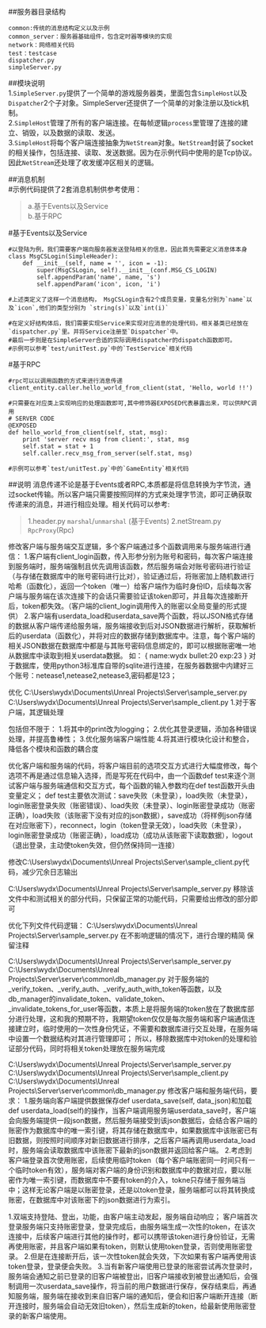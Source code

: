 ##服务器目录结构 
```
common:传统的消息结构定义以及示例
common_server：服务器基础组件，包含定时器等模块的实现
network：网络相关代码
test：testcase
dispatcher.py  
simpleServer.py
```
##模块说明  
  1.`SimpleServer.py`提供了一个简单的游戏服务器类，里面包含`SimpleHost`以及`Dispatcher`2个子对象。SimpleServer还提供了一个简单的对象注册以及tick机制。  
  2.`SimpleHost`管理了所有的客户端连接。在每帧逻辑`process`里管理了连接的建立、销毁，以及数据的读取、发送。  
  3.`SimpleHost`将每个客户端连接抽象为`NetStream`对象。`NetStream`封装了socket的相关操作，包括连接、读取、发送数据。因为在示例代码中使用的是Tcp协议。因此`NetStream`还处理了收发缓冲区相关的逻辑。
  
 ##消息机制  
  #示例代码提供了2套消息机制供参考使用：  
  >a.基于Events以及Service  
  >b.基于RPC

  
  
  
#基于Events以及Service 
```
#以登陆为例，我们需要客户端向服务器发送登陆相关的信息，因此首先需要定义消息体本身
class MsgCSLogin(SimpleHeader):
	def __init__(self, name = '', icon = -1):
		super(MsgCSLogin, self).__init__(conf.MSG_CS_LOGIN)
		self.appendParam('name', name, 's')
		self.appendParam('icon', icon, 'i')

#上述类定义了这样一个消息结构， MsgCSLogin含有2个成员变量，变量名分别为`name`以及`icon`,他们的类型分别为 `string(s)`以及`int(i)`

#在定义好结构体后，我们需要实现Service来实现对应消息的处理代码，相关基类已经放在`dispatcher.py`里。并将Service注册至`Dispatcher`中。
#最后一步则是在SimpleServer合适的实际调用dispatcher的dispatch函数即可。
#示例可以参考`test/unitTest.py`中的`TestService`相关代码
```

#基于RPC
```
#rpc可以以调用函数的方式来进行消息传递
client_entity.caller.hello_world_from_client(stat, 'Hello, world !!')

#只需要在对应类上实现响应的处理函数即可,其中修饰器EXPOSED代表暴露出来，可以供RPC调用
# SERVER CODE
@EXPOSED
def hello_world_from_client(self, stat, msg):
	print 'server recv msg from client:', stat, msg
	self.stat = stat + 1
	self.caller.recv_msg_from_server(self.stat, msg)

#示例可以参考`test/unitTest.py`中的`GameEntity`相关代码
```


##说明
消息传递不论是基于Events或者RPC,本质都是将信息转换为字节流，通过socket传输。所以客户端只需要按照同样的方式来处理字节流，即可正确获取传递来的消息，并进行相应处理。相关代码可以参考:
>1.header.py `marshal`/`unmarshal` (基于Events)
>2.netStream.py `RpcProxy`(Rpc)

修改客户端与服务端交互逻辑，多个客户端通过多个函数调用来与服务端进行通信：
1.客户端有client_login函数，传入形参分别为账号和密码，每次客户端连接到服务端时，服务端强制且优先调用该函数，然后服务端会对账号密码进行验证（与存储在数据库中的账号密码进行比对），验证通过后，将账密加上随机数进行哈希（函数化），返回一个token（唯一）给客户端作为临时身份ID，后续每次客户端与服务端在该次连接下的会话只需要验证该token即可，并且每次连接断开后，token都失效。（客户端的client_login调用传入的账密以全局变量的形式提供）
2.客户端有userdata_load和userdata_save两个函数，将以JSON格式存储的数据从客户端传递给服务端，服务端接收到后对JSON数据进行解析，获取解析后的userdata（函数化），并将对应的数据存储到数据库中。注意，每个客户端的相关JSON数据在数据库中都是与其账号密码信息绑定的，即可以根据账密唯一地从数据库中读取到相关userdata数据。
如：
{
name:wydx
bullet:20
exp:23
}
对于数据库，使用python3标准库自带的sqlite进行连接，在服务器数据中内建好三个账号：netease1,netease2,netease3,密码都是123；



优化
C:\Users\wydx\Documents\Unreal Projects\Server\sample_server.py
C:\Users\wydx\Documents\Unreal Projects\Server\sample_client.py
1.对于客户端，其逻辑处理

包括但不限于：
1.将其中的print改为logging；
2.优化其登录逻辑，添加各种错误处理，并提高鲁棒性；
3.优化服务端客户端性能
4.将其进行模块化设计和整合，降低各个模块和函数的耦合度

优化客户端和服务端的代码，将客户端目前的选项交互方式进行大幅度修改，每个选项不再是通过信息输入选择，而是写死在代码中，由一个函数def test来逐个测试客户端与服务端通信和交互方式，每个函数的输入参数均在def test函数开头由变量定义；
def test主要依次测试：save失败（未登录），load失败（未登录），login账密登录失败（账密错误）、load失败（未登录）、login账密登录成功（账密正确），load失败（该账密下没有对应的json数据），save成功（将样例json存储在对应账密下），reconnect，login（token登录无效），load失败（未登录），login账密登录成功（账密正确），load成功（成功从该账密下读取数据），logout（退出登录，主动使token失效，但仍然保持同一连接）

修改C:\Users\wydx\Documents\Unreal Projects\Server\sample_client.py代码，减少冗余日志输出

C:\Users\wydx\Documents\Unreal Projects\Server\sample_server.py
移除该文件中和测试相关的部分代码，只保留正常的功能代码，只需要给出修改的部分即可

优化下列文件代码逻辑：
C:\Users\wydx\Documents\Unreal Projects\Server\sample_server.py
在不影响逻辑的情况下，进行合理的精简
保留注释

C:\Users\wydx\Documents\Unreal Projects\Server\sample_server.py
C:\Users\wydx\Documents\Unreal Projects\Server\server\common\db_manager.py
对于服务端的_verify_token、_verify_auth、_verify_auth_with_token等函数，以及db_manager的invalidate_token、validate_token、_invalidate_tokens_for_user等函数，本质上是将服务端的token放在了数据库部分进行处理，这和我的预期不符，我期望token仅仅是每次服务端和客户端通信连接建立时，临时使用的一次性身份凭证，不需要和数据库进行交互处理，在服务端中设置一个数据结构对其进行管理即可；
所以，移除数据库中对token的处理和验证部分代码，同时将相关token处理放在服务端完成

C:\Users\wydx\Documents\Unreal Projects\Server\sample_server.py
C:\Users\wydx\Documents\Unreal Projects\Server\sample_client.py
C:\Users\wydx\Documents\Unreal Projects\Server\server\common\db_manager.py
修改客户端和服务端代码，要求：
1.服务端向客户端提供数据保存def userdata_save(self, data_json)和加载def userdata_load(self)的操作，当客户端调用服务端userdata_save时，客户端会向服务端提供一段json数据，然后服务端接受到该json数据后，会结合客户端的账密作为数据库中的唯一索引键，将其存储在数据库中，如果数据库中该账密已有旧数据，则按照时间顺序对新旧数据进行排序，之后客户端再调用userdata_load时，服务端会读取数据库中该账密下最新的json数据并返回给客户端。
2.考虑到客户端登录首次使用账密，后续使用临时token（每个客户端账密同一时间只有一个临时token有效），服务端对客户端的身份识别和数据库中的数据对应，要以账密作为唯一索引键，而数据库中不要有token的介入，tokne只存储于服务端当中；这样无论客户端是以账密登录，还是以token登录，服务端都可以将其转换成账密，在数据库中对该账密下的json数据进行为索引。

1.双端支持登陆、登出，功能，由客户端主动发起，服务端自动响应；
客户端首次登录服务端只支持账密登录，登录完成后，由服务端生成一次性的token，在该次连接中，后续客户端进行其他的操作时，都可以携带该token进行身份验证，无需再使用账密，并且客户端如果有token，则默认使用token登录，否则使用账密登录。
2.但是在连接断开后，该一次性token就会失效，下次如果有客户端再使用该token登录，登录便会失败。
3.当有新客户端使用已登录的账密尝试再次登录时，服务端会通知之前已登录的旧客户端被登出，旧客户端接收到被登出通知后，会强制调用一次userdata_save操作，将当前的用户数据进行保存，保存结束后，再通知服务端，服务端在接收到来自旧客户端的通知后，便会和旧客户端断开连接（断开连接时，服务端会自动无效旧token），然后生成新的token，给最新使用账密登录的新客户端使用。